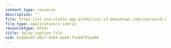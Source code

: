 ```yaml
---
content_type: resource
description: ''
file: https://ol-ocw-studio-app-production.s3.amazonaws.com/courses/6-00sc-introduction-to-computer-science-and-programming-spring-2011/b14d4adfd8375d59be68f5ed4f91ad08_pjLbxB9TXJs.vtt
file_type: application/x-subrip
resourcetype: Other
title: 3play caption file
uid: b14d4adf-d837-5d59-be68-f5ed4f91ad08
---
```

